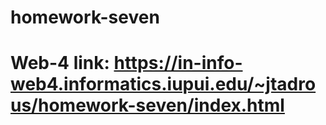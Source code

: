 # homework-seven
# Web-4 link:  https://in-info-web4.informatics.iupui.edu/~jtadrous/homework-seven/index.html
